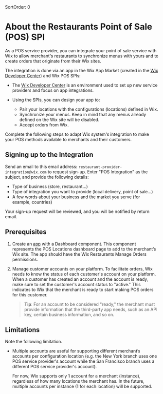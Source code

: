 SortOrder: 0
# About the Restaurants Point of Sale (POS) SPI

As a POS service provider, you can integrate your point of sale service with Wix to allow merchant's restaurants to synchronize menus with yours and to create orders that originate from their Wix sites. 

The integration is done via an app in the Wix App Market (created in the [Wix Developer Center](https://dev.wix.com/)) and Wix POS SPIs:

* The [Wix Developer Center](https://dev.wix.com/) is an environment used to set up new service providers and focus on app integrations.

* Using the SPIs, you can design your app to: 
    * Pair your locations with the configurations (locations) defined in Wix.
    * Synchronize your menus. Keep in mind that any menus already defined on the Wix site 
        will be disabled.
    * Accept orders from Wix.

Complete the following steps to adapt Wix system's integration to make your POS methods available to merchants and their customers.

## Signing up to the Integration

Send an email to this email address: `restaurant-provider-integration@wix.com` to request sign-up. Enter "POS Integration" as the subject, and provide the following details: 

- Type of business (store, restaurant...)
- Type of integration you want to provide (local delivery, point of sale...)
- A few words about your business and the market you serve (for example, countries)

Your sign-up request will be reviewed, and you will be notified by return email.

## Prerequisites

1. Create an [app](https://dev.wix.com/dc3/my-apps/) with a Dashboard component. This component represents the POS Locations dashboard page to add to the merchant’s Wix site. The 
app should have the Wix Restaurants Manage Orders permissions.
2. Manage customer accounts on your platform. 
    To facilitate orders, Wix needs to know the status 
    of each customer's account on your platform. When a customer
    has created an account and the account is ready, make sure to 
    set the customer's account status to "active." This indicates to 
    Wix that the merchant is ready to start making POS orders for 
    this customer. 
    
    > **Tip**: For an account to be considered "ready," the merchant must provide information that the third-party app needs, such as an API key, certain business information, and so on. 

## Limitations

Note the following limitation.

* Multiple accounts are useful for supporting different merchant’s accounts per configuration location (e.g. the New York branch uses one POS service provider's account while the San Francisco branch uses a different POS service provider's account).

    For now, Wix supports only 1 account for a merchant (instance), regardless of how many locations the merchant has. In the future, multiple accounts per instance (1 for each location) will be supported.